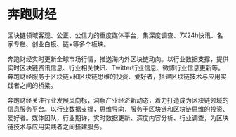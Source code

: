 # 奔跑财经

区块链领域客观、公正、公信力的重度媒体平台，集深度调查、7X24h快讯、名家专栏、创业白板、链+等多个板块。

奔跑财经实时更新全球市场行情，推送海内外区块链动向。以行业数据支撑，提供实时区块链资讯信息、行业相关快讯、Twitter行业信息、微博行业信息更新等。奔跑财经服务于区块链+和区块链思维的投资、爱好者，搭建区块链技术与应用实践者之间的桥梁。 

奔跑财经关注行业发展风向标，洞察产业经济新动态，着力打造成为区块链领域的信息服务平台。以行业数据支撑，思维导向，服务于区块链和区块链思维的投资、爱好者。媒体团队，行业期许，实时数据更新、深度内容分析、行业调查，为区块链技术与应用实践者之间搭建服务。
